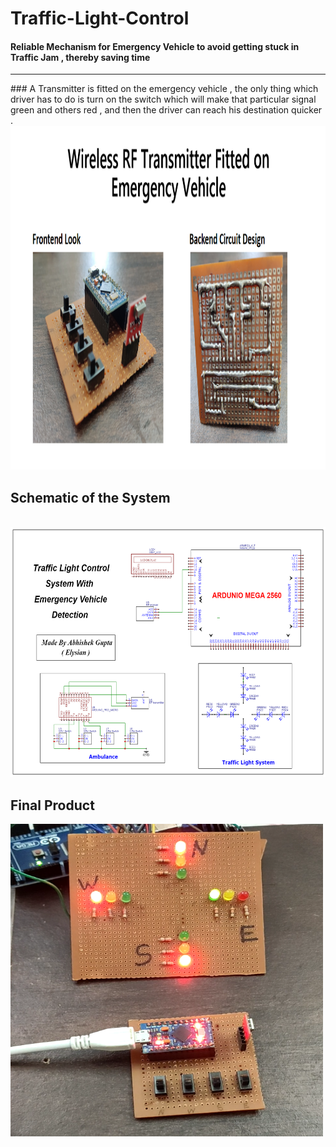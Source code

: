 # Traffic-Light-Control

#### Reliable Mechanism for Emergency Vehicle to <b>avoid getting stuck in Traffic Jam</b> , thereby <b>saving time </b>
<hr>
### A Transmitter is fitted on the emergency vehicle , the only thing which driver has to do is turn on the switch which will make that particular signal green and others red , and then the driver can reach his destination quicker . 

<br>
<img src ="Transmitter.png" alt="#" width="800px" height="550px">

## Schematic of the System 
<br>
<img src ="Schematic Traffic Light Control System.png" alt"Schematic Traffic Light Control System.png" width="800px" height="400px">
<br>

## Final Product
<img src ="Traffic Light Control.png" alt="#" width="500px" height="500px">
